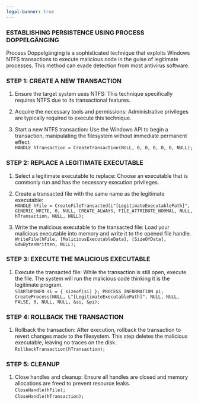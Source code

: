 ```yaml
---
legal-banner: true
---
```


### **ESTABLISHING PERSISTENCE USING PROCESS DOPPELGÄNGING**

Process Doppelgänging is a sophisticated technique that exploits Windows NTFS transactions to execute malicious code in the guise of legitimate processes. This method can evade detection from most antivirus software.

### **STEP 1: CREATE A NEW TRANSACTION**

1.  Ensure the target system uses NTFS: This technique specifically requires NTFS due to its transactional features.
    
2.  Acquire the necessary tools and permissions: Administrative privileges are typically required to execute this technique.
    
3.  Start a new NTFS transaction: Use the Windows API to begin a transaction, manipulating the filesystem without immediate permanent effect.  
    `HANDLE hTransaction = CreateTransaction(NULL, 0, 0, 0, 0, 0, NULL);`
    

### **STEP 2: REPLACE A LEGITIMATE EXECUTABLE**

1.  Select a legitimate executable to replace: Choose an executable that is commonly run and has the necessary execution privileges.
    
2.  Create a transacted file with the same name as the legitimate executable:   
    `HANDLE hFile = CreateFileTransacted(L"[LegitimateExecutablePath]", GENERIC_WRITE, 0, NULL, CREATE_ALWAYS, FILE_ATTRIBUTE_NORMAL, NULL, hTransaction, NULL, NULL);`
    
3.  Write the malicious executable to the transacted file: Load your malicious executable into memory and write it to the opened file handle.  
    `WriteFile(hFile, [MaliciousExecutableData], [SizeOfData], &dwBytesWritten, NULL);`
    

### **STEP 3: EXECUTE THE MALICIOUS EXECUTABLE**

1.  Execute the transacted file: While the transaction is still open, execute the file. The system will run the malicious code thinking it is the legitimate program.  
    `STARTUPINFO si = { sizeof(si) }; PROCESS_INFORMATION pi; CreateProcess(NULL, L"[LegitimateExecutablePath]", NULL, NULL, FALSE, 0, NULL, NULL, &si, &pi);`

### **STEP 4: ROLLBACK THE TRANSACTION**

1.  Rollback the transaction: After execution, rollback the transaction to revert changes made to the filesystem. This step deletes the malicious executable, leaving no traces on the disk.  
    `RollbackTransaction(hTransaction);`

### **STEP 5: CLEANUP**

1.  Close handles and cleanup: Ensure all handles are closed and memory allocations are freed to prevent resource leaks.  
    `CloseHandle(hFile);`  
    `CloseHandle(hTransaction);`